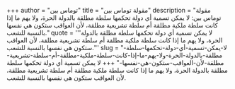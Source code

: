 +++
author = "توماس بين"
title = "مقولة توماس بين"
description = "مقولة توماس بين: لا يمكن تسمية أي دولة تحكمها سلطة مطلقة بالدولة الحرة، ولا يهم ما إذا كانت سلطة ملكية مطلقة أم سلطة تشريعية مطلقة، لأن العواقب ستكون هي نفسها بالنسبة للشعب."
quote = '''لا يمكن تسمية أي دولة تحكمها سلطة مطلقة بالدولة الحرة، ولا يهم ما إذا كانت سلطة ملكية مطلقة أم سلطة تشريعية مطلقة، لأن العواقب ستكون هي نفسها بالنسبة للشعب.'''
slug = "لا-يمكن-تسمية-أي-دولة-تحكمها-سلطة-مطلقة-بالدولة-الحرة-ولا-يهم-ما-إذا-كانت-سلطة-ملكية-مطلقة-أم-سلطة-تشريعية-مطلقة-لأن-العواقب-ستكون-هي-نفسها-"
+++
لا يمكن تسمية أي دولة تحكمها سلطة مطلقة بالدولة الحرة، ولا يهم ما إذا كانت سلطة ملكية مطلقة أم سلطة تشريعية مطلقة، لأن العواقب ستكون هي نفسها بالنسبة للشعب.
